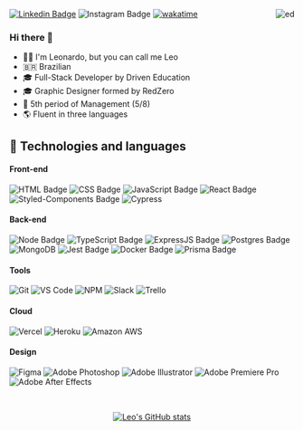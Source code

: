 [![Linkedin Badge](https://img.shields.io/badge/-LinkedIn-blue?style=flat&logo=Linkedin&logoColor=white&link=https://www.linkedin.com/in/leonardo-lucas-guedes-4759aa210/)](https://www.linkedin.com/in/leonardo-lucas-guedes-4759aa210/)  ![Instagram Badge](https://img.shields.io/badge/-Instagram-red?style=flat&logo=Instagram&logoColor=white&link/)
[![wakatime](https://wakatime.com/badge/user/1de82326-e168-4347-8da2-0655cc0cbc91.svg)](https://wakatime.com/@1de82326-e168-4347-8da2-0655cc0cbc91)
<img align="right" alt="ed" src="https://image.myanimelist.net/ui/_3fYL8i6Q-n-155t3dn_4jx_gY5XBf64ev2QD4G5tN5nHzpjZtpRGnOCL0chOGpS"/>
### Hi there  👋
- 🙋‍♂️ I'm Leonardo, but you can call me Leo                                                                 
- 🇧🇷 Brazilian
- 🎓 Full-Stack Developer by Driven Education
- 🎓 Graphic Designer formed by RedZero
- 📘 5th period of Management (5/8)
- 🌎 Fluent in three languages

## 📝 Technologies and languages

#### **Front-end**

![HTML Badge](https://img.shields.io/badge/HTML5-E34F26?style=for-the-badge&logo=html5&logoColor=white)
![CSS Badge](https://img.shields.io/badge/CSS3-1572B6?style=for-the-badge&logo=css3&logoColor=white)
![JavaScript Badge](https://img.shields.io/badge/JavaScript-323330?style=for-the-badge&logo=javascript&logoColor=F7DF1E)
![React Badge](https://img.shields.io/badge/React-20232A?style=for-the-badge&logo=react&logoColor=61DAFB)
![Styled-Components Badge](https://img.shields.io/badge/styled--components-DB7093?style=for-the-badge&logo=styled-components&logoColor=white)
![Cypress](https://img.shields.io/badge/Cypress-17202C?style=for-the-badge&logo=cypress&logoColor=white)

#### **Back-end**

![Node Badge](https://img.shields.io/badge/Node.js-339933?style=for-the-badge&logo=nodedotjs&logoColor=white)
![TypeScript Badge](https://img.shields.io/badge/TypeScript-007ACC?style=for-the-badge&logo=typescript&logoColor=white)
![ExpressJS Badge](https://img.shields.io/badge/Express.js-000000?style=for-the-badge&logo=express&logoColor=white)
![Postgres Badge](https://img.shields.io/badge/PostgreSQL-316192?style=for-the-badge&logo=postgresql&logoColor=white)
![MongoDB](https://img.shields.io/badge/MongoDB-%234ea94b.svg?style=for-the-badge&logo=mongodb&logoColor=white)
![Jest Badge](https://img.shields.io/badge/Jest-C21325?style=for-the-badge&logo=jest&logoColor=white)
![Docker Badge](https://img.shields.io/badge/Docker-000000?style=for-the-badge&logo=docker&logoColor=white)
![Prisma Badge](https://img.shields.io/badge/Prisma-3982CE?style=for-the-badge&logo=Prisma&logoColor=white)

#### **Tools**

![Git](https://img.shields.io/badge/Git-F05032?style=for-the-badge&logo=git&logoColor=white)
![VS Code](https://img.shields.io/badge/VS_Code-0078D4?style=for-the-badge&logo=visual%20studio%20code&logoColor=white)
![NPM](https://img.shields.io/badge/NPM-FFF?style=for-the-badge&logo=npm)
![Slack](https://img.shields.io/badge/Slack-4A154B?style=for-the-badge&logo=slack&logoColor=white)
![Trello](https://img.shields.io/badge/Trello-0079BF?style=for-the-badge&logo=trello&logoColor=white)

#### **Cloud**

![Vercel](https://img.shields.io/badge/Vercel-000000?style=for-the-badge&logo=vercel&logoColor=white)
![Heroku](https://img.shields.io/badge/Heroku-430098?style=for-the-badge&logo=heroku&logoColor=white)
![Amazon AWS](https://img.shields.io/badge/Amazon_AWS-FF9900?style=for-the-badge&logo=amazonaws&logoColor=white)

#### **Design**

![Figma](https://img.shields.io/badge/Figma-F24E1E?style=for-the-badge&logo=figma&logoColor=white)
![Adobe Photoshop](https://img.shields.io/badge/adobe%20photoshop-%2331A8FF.svg?style=for-the-badge&logo=adobe%20photoshop&logoColor=white)
![Adobe Illustrator](https://img.shields.io/badge/adobe%20illustrator-%23FF9A00.svg?style=for-the-badge&logo=adobe%20illustrator&logoColor=white)
![Adobe Premiere Pro](https://img.shields.io/badge/Adobe%20Premiere%20Pro-9999FF.svg?style=for-the-badge&logo=Adobe%20Premiere%20Pro&logoColor=white)
![Adobe After Effects](https://img.shields.io/badge/Adobe%20After%20Effects-9999FF.svg?style=for-the-badge&logo=Adobe%20After%20Effects&logoColor=white)

<br/>

<div align="center">

[![Leo's GitHub stats](https://github-readme-stats.vercel.app/api?username=leolucasguedes&hide=issues&show_icons=true&theme=tokyonight)](https://github.com/leolucasguedes/github-readme-stats)
</div>

